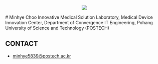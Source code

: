 <p align="center">
  <img src="https://user-images.githubusercontent.com/45410726/235581118-d51b4830-00bb-4c07-911a-394b9832ca3a.gif">
</p>
# Minhye Choo
Innovative Medical Solution Laboratory,  
Medical Device Innovation Center,  
Department of Convergence IT Engineering,  
Pohang University of Science and Technology (POSTECH)  


## CONTACT
- minhye5839@postech.ac.kr
